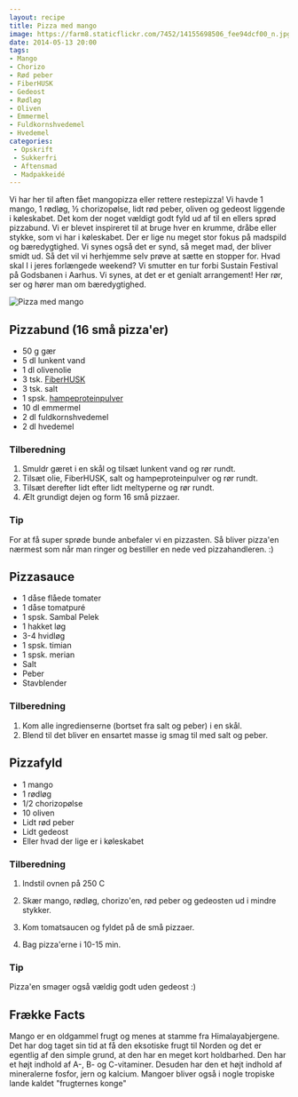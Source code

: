 ```yaml
---
layout: recipe
title: Pizza med mango
image: https://farm8.staticflickr.com/7452/14155698506_fee94dcf00_n.jpg
date: 2014-05-13 20:00
tags:
- Mango
- Chorizo
- Rød peber
- FiberHUSK
- Gedeost
- Rødløg
- Oliven
- Emmermel
- Fuldkornshvedemel
- Hvedemel
categories:
 - Opskrift
 - Sukkerfri
 - Aftensmad
 - Madpakkeidé
---
```


Vi har her til aften fået mangopizza eller rettere restepizza! Vi havde 1 mango, 1 rødløg, ½ chorizopølse, lidt rød peber, oliven og gedeost liggende i køleskabet. Det kom der noget vældigt godt fyld ud af til en ellers sprød pizzabund. Vi er blevet inspireret til at bruge hver en krumme, dråbe eller stykke, som vi har i køleskabet. Der er lige nu meget stor fokus på madspild og bæredygtighed. Vi synes også det er synd, så meget mad, der bliver smidt ud. Så det vil vi herhjemme selv prøve at sætte en stopper for. 
Hvad skal I i jeres forlængede weekend? Vi smutter en tur forbi Sustain Festival på Godsbanen i Aarhus. Vi synes, at det er et genialt arrangement! Her rør, ser og hører man om bæredygtighed.

![Pizza med mango](https://farm8.staticflickr.com/7452/14155698506_fee94dcf00_z.jpg)


## Pizzabund (16 små pizza'er)
- 50 g gær
- 5 dl lunkent vand
- 1 dl olivenolie
- 3 tsk. [FiberHUSK](http://husk.dk/)
- 3 tsk. salt
- 1 spsk. [hampeproteinpulver](http://nyborggaard.dk/)
- 10 dl emmermel
- 2 dl fuldkornshvedemel
- 2 dl hvedemel

### Tilberedning
1. Smuldr gæret i en skål og tilsæt lunkent vand og rør rundt.
2. Tilsæt olie, FiberHUSK, salt og hampeproteinpulver og rør rundt.
3. Tilsæt derefter lidt efter lidt meltyperne og rør rundt.
4. Ælt grundigt dejen og form 16 små pizzaer.


### Tip 
For at få super sprøde bunde anbefaler vi en pizzasten. Så bliver pizza'en nærmest som når man ringer og bestiller en nede ved pizzahandleren. :)

## Pizzasauce 
- 1 dåse flåede tomater
- 1 dåse tomatpuré
- 1 spsk. Sambal Pelek
- 1 hakket løg
- 3-4 hvidløg
- 1 spsk. timian
- 1 spsk. merian
- Salt
- Peber
- Stavblender



### Tilberedning
1. Kom alle ingredienserne (bortset fra salt og peber) i en skål.
2. Blend til det bliver en ensartet masse ig smag til med salt og peber.

## Pizzafyld
- 1 mango
- 1 rødløg
- 1/2 chorizopølse
- 10 oliven
- Lidt rød peber
- Lidt gedeost
- Eller hvad der lige er i køleskabet




### Tilberedning
1. Indstil ovnen på 250 C 

2. Skær mango, rødløg, chorizo'en, rød peber og gedeosten ud i mindre stykker.

3. Kom tomatsaucen og fyldet på de små pizzaer.

4. Bag pizza'erne i 10-15 min.






### Tip 

Pizza'en smager også vældig godt uden gedeost :)







## Frække Facts
Mango er en oldgammel frugt og menes at stamme fra Himalayabjergene. Det har dog taget sin tid at få den eksotiske frugt til Norden og det er egentlig af den simple grund, at den har en meget kort holdbarhed. Den har et højt indhold af A-, B- og C-vitaminer. 
Desuden har den et højt indhold af mineralerne fosfor, jern og kalcium. Mangoer bliver også i nogle tropiske lande kaldet "frugternes konge"
